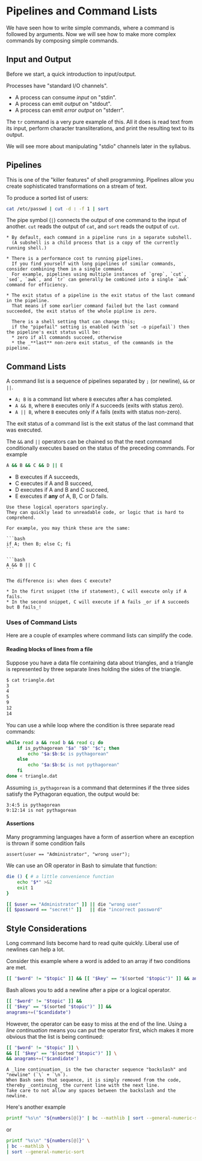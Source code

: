 # Pipelines and Command Lists

We have seen how to write simple commands, where a command is followed by arguments.
Now we will see how to make more complex commands by composing simple commands.

## Input and Output

Before we start, a quick introduction to input/output.

Processes have "standard I/O channels".

* A process can consume _input_ on "stdin".
* A process can emit _output_ on "stdout".
* A process can emit _error output_ on "stderr".

The `tr` command is a very pure example of this.
All it does is read text from its input, perform character transliterations, and print the resulting text to its output.

We will see more about manipulating "stdio" channels later in the syllabus.

## Pipelines

This is one of the "killer features" of shell programming.
Pipelines allow you create sophisticated transformations on a stream of text.

To produce a sorted list of users:

```bash
cat /etc/passwd | cut -d : -f 1 | sort
```

The pipe symbol (`|`) connects the output of one command to the input of another.
`cut` reads the output of `cat`, and `sort` reads the output of `cut`.

~~~~exercism/advanced
* By default, each command in a pipeline runs in a separate subshell.
  (A subshell is a child process that is a copy of the currently running shell.)

* There is a performance cost to running pipelines.
  If you find yourself with long pipelines of similar commands, consider combining them in a single command.
  For example, pipelines using multiple instances of `grep`, `cut`, `sed`, `awk`, and `tr` can generally be combined into a single `awk` command for efficiency.

* The exit status of a pipeline is the exit status of the last command in the pipeline.
  That means if some earlier command failed but the last command succeeded, the exit status of the whole pipline is zero.

  There is a shell setting that can change this;
  if the "pipefail" setting is enabled (with `set -o pipefail`) then the pipeline's exit status will be:
  * zero if all commands succeed, otherwise
  * the _**last** non-zero exit status_ of the commands in the pipeline.
~~~~

## Command Lists

A command list is a sequence of pipelines separated by `;` (or newline), `&&` or `||`.

* `A; B` is a command list where `B` executes after `A` has completed.
* `A && B`, where `B` executes only if `A` succeeds (exits with status zero).
* `A || B`, where `B` executes only if `A` fails (exits with status non-zero).

The exit status of a command list is the exit status of the last command that was executed.

The `&&` and `||` operators can be chained so that the next command conditionally executes based on the status of the preceding commands.
For example

```bash
A && B && C && D || E
```

* B executes if A succeeds,
* C executes if A and B succeed,
* D executes if A and B and C succeed,
* E executes if **any** of A, B, C or D fails.

~~~~exercism/caution
Use these logical operators sparingly.
They can quickly lead to unreadable code, or logic that is hard to comprehend.

For example, you may think these are the same:

```bash
if A; then B; else C; fi
```

```bash
A && B || C
```

The difference is: when does C execute?

* In the first snippet (the if statement), C will execute only if A fails.
* In the second snippet, C will execute if A fails _or if A succeeds but B fails_!
~~~~

### Uses of Command Lists

Here are a couple of examples where command lists can simplify the code.

#### Reading blocks of lines from a file

Suppose you have a data file containing data about triangles,
and a triangle is represented by three separate lines holding the sides of the triangle.

```bash
$ cat triangle.dat
3
4
5
9
12
14
```

You can use a while loop where the condition is three separate read commands:

```bash
while read a && read b && read c; do
    if is_pythagorean "$a" "$b" "$c"; then
        echo "$a:$b:$c is pythagorean"
    else
        echo "$a:$b:$c is not pythagorean"
    fi
done < triangle.dat
```

Assuming `is_pythagorean` is a command that determines if the three sides satisfy the Pythagoran equation, the output would be:

```none
3:4:5 is pythagorean
9:12:14 is not pythagorean
```

#### Assertions

Many programming languages have a form of assertion where an exception is thrown if some condition fails

```
assert(user == "Administrator", "wrong user");
```

We can use an OR operator in Bash to simulate that function:

```bash
die () { # a little convenience function
    echo "$*" >&2
    exit 1
}

[[ $user == "Administrator" ]] || die "wrong user"
[[ $password == "secret!" ]]   || die "incorrect password"
```

## Style Considerations

Long command lists become hard to read quite quickly.
Liberal use of newlines can help a lot.

Consider this example where a word is added to an array if two conditions are met.

```bash
[[ "$word" != "$topic" ]] && [[ "$key" == "$(sorted "$topic")" ]] && anagrams+=("$candidate")
```

Bash allows you to add a newline after a pipe or a logical operator.

```bash
[[ "$word" != "$topic" ]] &&
[[ "$key" == "$(sorted "$topic")" ]] &&
anagrams+=("$candidate")
```

However, the operator can be easy to miss at the end of the line.
Using a _line continuation_ means you can put the operator first, which makes it more obvious that the list is being continued:

```bash
[[ "$word" != "$topic" ]] \
&& [[ "$key" == "$(sorted "$topic")" ]] \
&& anagrams+=("$candidate")
```

~~~~exercism/note
A _line continuation_ is the two character sequence "backslash" and "newline" (`\` + `\n`).
When Bash sees that sequence, it is simply removed from the code, thereby _continuing_ the current line with the next line.
Take care to not allow any spaces between the backslash and the newline.
~~~~

Here's another example

```bash
printf "%s\n" "${numbers[@]}" | bc --mathlib | sort --general-numeric-sort
```

or 

```bash
printf "%s\n" "${numbers[@]}" \
| bc --mathlib \
| sort --general-numeric-sort
```

